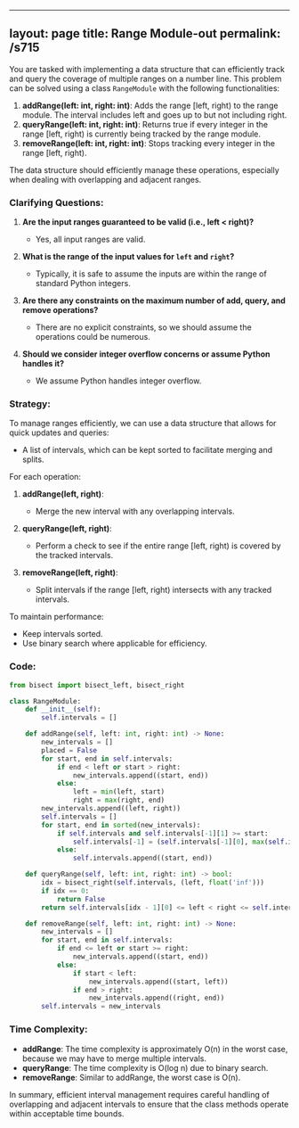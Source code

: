 
---
layout: page
title:  Range Module-out
permalink: /s715
---

You are tasked with implementing a data structure that can efficiently track and query the coverage of multiple ranges on a number line. This problem can be solved using a class `RangeModule` with the following functionalities:

1. **addRange(left: int, right: int)**: Adds the range [left, right) to the range module. The interval includes left and goes up to but not including right.
2. **queryRange(left: int, right: int)**: Returns true if every integer in the range [left, right) is currently being tracked by the range module.
3. **removeRange(left: int, right: int)**: Stops tracking every integer in the range [left, right).

The data structure should efficiently manage these operations, especially when dealing with overlapping and adjacent ranges.

### Clarifying Questions:

1. **Are the input ranges guaranteed to be valid (i.e., left < right)?**
   - Yes, all input ranges are valid.

2. **What is the range of the input values for `left` and `right`?**
   - Typically, it is safe to assume the inputs are within the range of standard Python integers.

3. **Are there any constraints on the maximum number of add, query, and remove operations?**
   - There are no explicit constraints, so we should assume the operations could be numerous.

4. **Should we consider integer overflow concerns or assume Python handles it?**
   - We assume Python handles integer overflow.

### Strategy:

To manage ranges efficiently, we can use a data structure that allows for quick updates and queries:
- A list of intervals, which can be kept sorted to facilitate merging and splits.

For each operation:
1. **addRange(left, right)**:
   - Merge the new interval with any overlapping intervals.

2. **queryRange(left, right)**:
   - Perform a check to see if the entire range [left, right) is covered by the tracked intervals.

3. **removeRange(left, right)**:
   - Split intervals if the range [left, right) intersects with any tracked intervals.

To maintain performance:
- Keep intervals sorted.
- Use binary search where applicable for efficiency.

### Code:

```python
from bisect import bisect_left, bisect_right

class RangeModule:
    def __init__(self):
        self.intervals = []

    def addRange(self, left: int, right: int) -> None:
        new_intervals = []
        placed = False
        for start, end in self.intervals:
            if end < left or start > right:
                new_intervals.append((start, end))
            else:
                left = min(left, start)
                right = max(right, end)
        new_intervals.append((left, right))
        self.intervals = []
        for start, end in sorted(new_intervals):
            if self.intervals and self.intervals[-1][1] >= start:
                self.intervals[-1] = (self.intervals[-1][0], max(self.intervals[-1][1], end))
            else:
                self.intervals.append((start, end))

    def queryRange(self, left: int, right: int) -> bool:
        idx = bisect_right(self.intervals, (left, float('inf')))
        if idx == 0:
            return False
        return self.intervals[idx - 1][0] <= left < right <= self.intervals[idx - 1][1]

    def removeRange(self, left: int, right: int) -> None:
        new_intervals = []
        for start, end in self.intervals:
            if end <= left or start >= right:
                new_intervals.append((start, end))
            else:
                if start < left:
                    new_intervals.append((start, left))
                if end > right:
                    new_intervals.append((right, end))
        self.intervals = new_intervals
```

### Time Complexity:

- **addRange**: The time complexity is approximately O(n) in the worst case, because we may have to merge multiple intervals.
- **queryRange**: The time complexity is O(log n) due to binary search.
- **removeRange**: Similar to addRange, the worst case is O(n).

In summary, efficient interval management requires careful handling of overlapping and adjacent intervals to ensure that the class methods operate within acceptable time bounds.